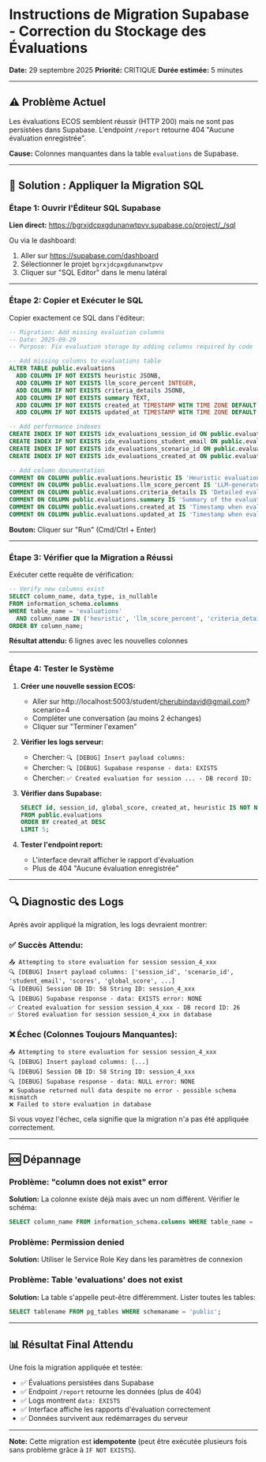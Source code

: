 # Instructions de Migration Supabase - Correction du Stockage des Évaluations

**Date:** 29 septembre 2025
**Priorité:** CRITIQUE
**Durée estimée:** 5 minutes

---

## ⚠️ Problème Actuel

Les évaluations ECOS semblent réussir (HTTP 200) mais ne sont pas persistées dans Supabase. L'endpoint `/report` retourne 404 "Aucune évaluation enregistrée".

**Cause:** Colonnes manquantes dans la table `evaluations` de Supabase.

---

## 🎯 Solution : Appliquer la Migration SQL

### Étape 1: Ouvrir l'Éditeur SQL Supabase

**Lien direct:**
https://bgrxjdcpxgdunanwtpvv.supabase.co/project/_/sql

Ou via le dashboard:
1. Aller sur https://supabase.com/dashboard
2. Sélectionner le projet `bgrxjdcpxgdunanwtpvv`
3. Cliquer sur "SQL Editor" dans le menu latéral

---

### Étape 2: Copier et Exécuter le SQL

Copier exactement ce SQL dans l'éditeur:

```sql
-- Migration: Add missing evaluation columns
-- Date: 2025-09-29
-- Purpose: Fix evaluation storage by adding columns required by code

-- Add missing columns to evaluations table
ALTER TABLE public.evaluations
  ADD COLUMN IF NOT EXISTS heuristic JSONB,
  ADD COLUMN IF NOT EXISTS llm_score_percent INTEGER,
  ADD COLUMN IF NOT EXISTS criteria_details JSONB,
  ADD COLUMN IF NOT EXISTS summary TEXT,
  ADD COLUMN IF NOT EXISTS created_at TIMESTAMP WITH TIME ZONE DEFAULT NOW(),
  ADD COLUMN IF NOT EXISTS updated_at TIMESTAMP WITH TIME ZONE DEFAULT NOW();

-- Add performance indexes
CREATE INDEX IF NOT EXISTS idx_evaluations_session_id ON public.evaluations(session_id);
CREATE INDEX IF NOT EXISTS idx_evaluations_student_email ON public.evaluations(student_email);
CREATE INDEX IF NOT EXISTS idx_evaluations_scenario_id ON public.evaluations(scenario_id);
CREATE INDEX IF NOT EXISTS idx_evaluations_created_at ON public.evaluations(created_at);

-- Add column documentation
COMMENT ON COLUMN public.evaluations.heuristic IS 'Heuristic evaluation data (fallback scoring)';
COMMENT ON COLUMN public.evaluations.llm_score_percent IS 'LLM-generated score percentage';
COMMENT ON COLUMN public.evaluations.criteria_details IS 'Detailed evaluation criteria and scores';
COMMENT ON COLUMN public.evaluations.summary IS 'Summary of the evaluation';
COMMENT ON COLUMN public.evaluations.created_at IS 'Timestamp when evaluation was created';
COMMENT ON COLUMN public.evaluations.updated_at IS 'Timestamp when evaluation was last updated';
```

**Bouton:** Cliquer sur "Run" (Cmd/Ctrl + Enter)

---

### Étape 3: Vérifier que la Migration a Réussi

Exécuter cette requête de vérification:

```sql
-- Verify new columns exist
SELECT column_name, data_type, is_nullable
FROM information_schema.columns
WHERE table_name = 'evaluations'
  AND column_name IN ('heuristic', 'llm_score_percent', 'criteria_details', 'summary', 'created_at', 'updated_at')
ORDER BY column_name;
```

**Résultat attendu:** 6 lignes avec les nouvelles colonnes

---

### Étape 4: Tester le Système

1. **Créer une nouvelle session ECOS:**
   - Aller sur http://localhost:5003/student/cherubindavid@gmail.com?scenario=4
   - Compléter une conversation (au moins 2 échanges)
   - Cliquer sur "Terminer l'examen"

2. **Vérifier les logs serveur:**
   - Chercher: `🔍 [DEBUG] Insert payload columns:`
   - Chercher: `🔍 [DEBUG] Supabase response - data: EXISTS`
   - Chercher: `✅ Created evaluation for session ... - DB record ID:`

3. **Vérifier dans Supabase:**
   ```sql
   SELECT id, session_id, global_score, created_at, heuristic IS NOT NULL as has_heuristic
   FROM public.evaluations
   ORDER BY created_at DESC
   LIMIT 5;
   ```

4. **Tester l'endpoint report:**
   - L'interface devrait afficher le rapport d'évaluation
   - Plus de 404 "Aucune évaluation enregistrée"

---

## 🔍 Diagnostic des Logs

Après avoir appliqué la migration, les logs devraient montrer:

### ✅ Succès Attendu:
```
📤 Attempting to store evaluation for session session_4_xxx
🔍 [DEBUG] Insert payload columns: ['session_id', 'scenario_id', 'student_email', 'scores', 'global_score', ...]
🔍 [DEBUG] Session DB ID: 58 String ID: session_4_xxx
🔍 [DEBUG] Supabase response - data: EXISTS error: NONE
✅ Created evaluation for session session_4_xxx - DB record ID: 26
✅ Stored evaluation for session session_4_xxx in database
```

### ❌ Échec (Colonnes Toujours Manquantes):
```
📤 Attempting to store evaluation for session session_4_xxx
🔍 [DEBUG] Insert payload columns: [...]
🔍 [DEBUG] Session DB ID: 58 String ID: session_4_xxx
🔍 [DEBUG] Supabase response - data: NULL error: NONE
❌ Supabase returned null data despite no error - possible schema mismatch
❌ Failed to store evaluation in database
```

Si vous voyez l'échec, cela signifie que la migration n'a pas été appliquée correctement.

---

## 🆘 Dépannage

### Problème: "column does not exist" error

**Solution:** La colonne existe déjà mais avec un nom différent. Vérifier le schéma:
```sql
SELECT column_name FROM information_schema.columns WHERE table_name = 'evaluations';
```

### Problème: Permission denied

**Solution:** Utiliser le Service Role Key dans les paramètres de connexion

### Problème: Table 'evaluations' does not exist

**Solution:** La table s'appelle peut-être différemment. Lister toutes les tables:
```sql
SELECT tablename FROM pg_tables WHERE schemaname = 'public';
```

---

## 📊 Résultat Final Attendu

Une fois la migration appliquée et testée:

- ✅ Évaluations persistées dans Supabase
- ✅ Endpoint `/report` retourne les données (plus de 404)
- ✅ Logs montrent `data: EXISTS`
- ✅ Interface affiche les rapports d'évaluation correctement
- ✅ Données survivent aux redémarrages du serveur

---

**Note:** Cette migration est **idempotente** (peut être exécutée plusieurs fois sans problème grâce à `IF NOT EXISTS`).